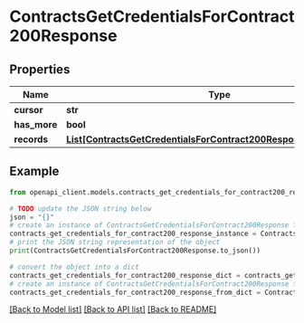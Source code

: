 # ContractsGetCredentialsForContract200Response


## Properties

Name | Type | Description | Notes
------------ | ------------- | ------------- | -------------
**cursor** | **str** |  | [optional] 
**has_more** | **bool** |  | 
**records** | [**List[ContractsGetCredentialsForContract200ResponseRecordsInner]**](ContractsGetCredentialsForContract200ResponseRecordsInner.md) |  | 

## Example

```python
from openapi_client.models.contracts_get_credentials_for_contract200_response import ContractsGetCredentialsForContract200Response

# TODO update the JSON string below
json = "{}"
# create an instance of ContractsGetCredentialsForContract200Response from a JSON string
contracts_get_credentials_for_contract200_response_instance = ContractsGetCredentialsForContract200Response.from_json(json)
# print the JSON string representation of the object
print(ContractsGetCredentialsForContract200Response.to_json())

# convert the object into a dict
contracts_get_credentials_for_contract200_response_dict = contracts_get_credentials_for_contract200_response_instance.to_dict()
# create an instance of ContractsGetCredentialsForContract200Response from a dict
contracts_get_credentials_for_contract200_response_from_dict = ContractsGetCredentialsForContract200Response.from_dict(contracts_get_credentials_for_contract200_response_dict)
```
[[Back to Model list]](../README.md#documentation-for-models) [[Back to API list]](../README.md#documentation-for-api-endpoints) [[Back to README]](../README.md)



